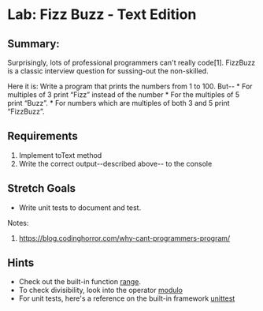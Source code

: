# Lab: Fizz Buzz - Text Edition

## Summary: 

Surprisingly, lots of professional programmers can't really 
code[1]. FizzBuzz is a classic interview question for sussing-out 
the non-skilled. 
                  
Here it is:
    Write a program that prints the numbers from 1 to 100. 
    But--
      * For multiples of 3 print “Fizz” instead of the number 
      * For the multiples of 5 print “Buzz”. 
      * For numbers which are multiples of both 3 and 5 print “FizzBuzz”.


## Requirements
1. Implement toText method
2. Write the correct output--described above-- to the console

## Stretch Goals
* Write unit tests to document and test.

Notes:
1. https://blog.codinghorror.com/why-cant-programmers-program/
















## Hints
* Check out the built-in function [range](https://docs.python.org/3/library/functions.html#func-range).
* To check divisibility, look into the operator [modulo](https://realpython.com/python-modulo-operator/)
* For unit tests, here's a reference on the built-in framework [unittest](https://docs.python.org/3/library/unittest.html)


